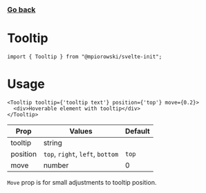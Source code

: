 ### [Go back](https://github.com/mpiorowski/svelte-init#components)

# Tooltip

```
import { Tooltip } from "@mpiorowski/svelte-init";
```

# Usage

```
<Tooltip tooltip={'tooltip text'} position={'top'} move={0.2}>
  <div>Hoverable element with tooltip</div>
</Tooltip>
```

| Prop     | Values                           | Default |
| -------- | -------------------------------- | ------- |
| tooltip  | string                           |         |
| position | `top`, `right`, `left`, `bottom` | `top`   |
| move     | number                           | 0       |

`Move` prop is for small adjustments to tooltip position.
